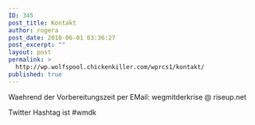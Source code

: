 ```yaml
---
ID: 345
post_title: Kontakt
author: rogera
post_date: 2010-06-01 03:36:27
post_excerpt: ""
layout: post
permalink: >
  http://wp.wolfspool.chickenkiller.com/wprcs1/kontakt/
published: true
---
```

Waehrend der Vorbereitungszeit per EMail: wegmitderkrise @ riseup.net

Twitter Hashtag ist #wmdk